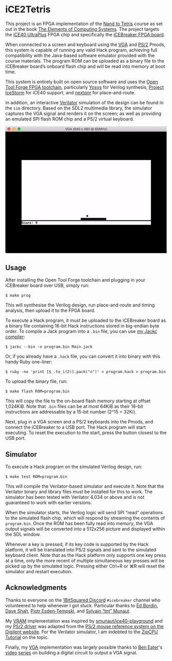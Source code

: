 # iCE2Tetris
This project is an FPGA implementation of the [Nand to Tetris](https://www.nand2tetris.org/) course as set out in the book [The Elements of Computing Systems](https://mitpress.mit.edu/books/elements-computing-systems). The project targets the [iCE40 UltraPlus](https://www.latticesemi.com/en/Products/FPGAandCPLD/iCE40UltraPlus) FPGA chip and specifically the [iCEBreaker FPGA board](https://www.crowdsupply.com/1bitsquared/icebreaker-fpga).

When connected to a screen and keyboard using the [VGA](https://store.digilentinc.com/pmod-vga-video-graphics-array/) and [PS/2](https://store.digilentinc.com/pmod-ps2-keyboard-mouse-connector/) Pmods, this system is capable of running any valid Hack program, achieving full compatibility with the Java-based software emulator provided with the course materials. The program ROM can be uploaded as a binary file to the iCEBreaker board’s onboard flash chip and will be read into memory at boot time.

This system is entirely built on open source software and uses the [Open Tool Forge FPGA toolchain](https://github.com/open-tool-forge/fpga-toolchain), particularly [Yosys](https://github.com/YosysHQ/yosys) for Verilog synthesis, [Project IceStorm](https://github.com/YosysHQ/icestorm) for iCE40 support, and [nextpnr](https://github.com/YosysHQ/nextpnr) for place-and-route.

In addition, an interactive [Verilator](http://verilator.org) simulation of the design can be found in the `sim` directory. Based on the SDL2 multimedia library, the simulator captures the VGA signal and renders it on the screen; as well as providing an emulated SPI flash ROM chip and a PS/2 virtual keyboard.

![A GIF of the simulator running Pong](doc/sim.gif)

## Usage
After installing the Open Tool Forge toolchain and plugging in your iCEBreaker board over USB, simply run:

```
$ make prog
```

This will synthesise the Verilog design, run place-and-route and timing analysis, then upload it to the FPGA board.

To execute a Hack program, it must be uploaded to the iCEBreaker board as a binary file containing 16-bit Hack instructions stored in big-endian byte order. To compile a Jack program into a `.bin` file, you can use [my Jackc compiler](https://github.com/leocassarani/jackc):

```
$ jackc --bin -o program.bin Main.jack
```

Or, if you already have a `.hack` file, you can convert it into binary with this handy Ruby one-liner:

```
$ ruby -ne 'print [$_.to_i(2)].pack("n")' < program.hack > program.bin
```

To upload the binary file, run:

```
$ make flash ROM=program.bin
```

This will copy the file to the on-board flash memory starting at offset 1,024KiB. Note that `.bin` files can be at most 64KiB as their 16-bit instructions are addressable by a 15-bit number (2^15 = 32Ki).

Next, plug in a VGA screen and a PS/2 keyboards into the Pmods, and connect the iCEBreaker to a USB port. The Hack program will start executing. To reset the execution to the start, press the button closest to the USB port.

## Simulator
To execute a Hack program on the simulated Verilog design, run:

```
$ make test ROM=program.bin
```

This will compile the Verilator-based simulator and execute it. Note that the Verilator binary and library files must be installed for this to work. The simulator has been tested with Verilator 4.034 or above and is not guaranteed to work with earlier versions.

When the simulator starts, the Verilog logic will send SPI “read” operations to the simulated flash chip, which will respond by streaming the contents of `program.bin`. Once the ROM has been fully read into memory, the VGA output signals will be converted into a 512x256 picture and displayed within the SDL window.

Whenever a key is pressed, if its key code is supported by the Hack platform, it will be translated into PS/2 signals and sent to the simulated keyboard client. Note that as the Hack platform only supports one key press at a time, only the more recent of multiple simultaneous key presses will be picked up by the simulated logic. Pressing either Ctrl+R or ⌘R will reset the simulator and restart execution.

## Acknowledgments
Thanks to everyone on the [1BitSquared Discord](https://1bitsquared.com/pages/chat) `#icebreaker` channel who volunteered to help whenever I got stuck. Particular thanks to [Ed Bordin](https://github.com/edbordin),  [Dave Shah](https://github.com/daveshah1), [Piotr Esden-Tempski](https://github.com/esden), and [Sylvain “tnt” Munaut](https://github.com/smunaut).

My [VRAM](https://github.com/leocassarani/ice2tetris/blob/master/rtl/vram.v) implementation was inspired by [smunaut/ice40-playground](https://github.com/smunaut/ice40-playground) and my [PS/2 driver](https://github.com/leocassarani/ice2tetris/blob/master/rtl/keyboard.v) was adapted from the [PS/2 mouse reference system on the Digilent website](https://reference.digilentinc.com/reference/pmod/pmodps2/start). For the Verilator simulator, I am indebted to the [ZipCPU Tutorial](https://zipcpu.com/tutorial/) on the topic.

Finally, my [VGA](https://github.com/leocassarani/ice2tetris/blob/master/rtl/vga.v) implementation was largely possible thanks to [Ben Eater](https://eater.net)'s [video](https://www.youtube.com/watch?v=l7rce6IQDWs) [series](https://www.youtube.com/watch?v=uqY3FMuMuRo) on building a digital circuit to output a VGA signal.
